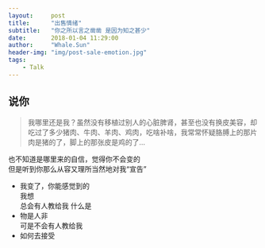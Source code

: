 ```yaml
---
layout:     post
title:      "出售情绪"
subtitle:   "你之所以言之凿凿 是因为知之甚少"
date:       2018-01-04 11:29:00
author:     "Whale.Sun"
header-img: "img/post-sale-emotion.jpg"
tags:
    - Talk
---
```


## 说你

> 我哪里还是我？虽然没有移植过别人的心脏脾肾，甚至也没有换皮美容，却吃过了多少猪肉、牛肉、羊肉、鸡肉，吃啥补啥，我常常怀疑胳膊上的那片肉是猪的了，脚上的那张皮是鸡的了…

也不知道是哪里来的自信，觉得你不会变的  
但是听到你那么从容又理所当然地对我“宣告”  
- 我变了，你能感觉到的  
我想  
总会有人教给我 什么是  
- 物是人非  
可是不会有人教给我  
- 如何去接受